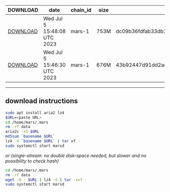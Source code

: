 | DOWNLOAD | date | chain_id | size | checksum |
| -------- | ---- | -------- | ---- | -------- |
| [DOWNLOAD](https://quicksync.ccvalidators.com/SNAPSHOTS/mars/mars-1_2299914.tar.lz4) | Wed Jul  5 15:48:08 UTC 2023 | mars-1 | 753M | dc09b36fdfab33db3ecf6178427324ddcf4392b2907ac3f9aea1721542e46377 |
| [DOWNLOAD](https://quicksync.ccvalidators.com/SNAPSHOTS/mars/mars-1_2299897.tar.lz4) | Wed Jul  5 15:46:30 UTC 2023 | mars-1 | 676M | 43b92447d91dd2aca0d242e19f48d17597b61e68fdeded46c5979a0e800a44c8 |
 
---
## download instructions
 
```sh
sudo apt install aria2 lz4
$URL=<paste URL>
cd /home/mars/.mars
rm -rf data
aria2c -x5 $URL
md5sum `basename $URL`
lz4 -d `basename $URL` | tar xf -
sudo systemctl start marsd
```
*or (single-stream: no double disk-space needed, but slower and no possibility to check hash)*
```sh
cd /home/mars/.mars
rm -rf data
wget -O - $URL | lz4 -d | tar -xvf -
sudo systemctl start marsd
```
